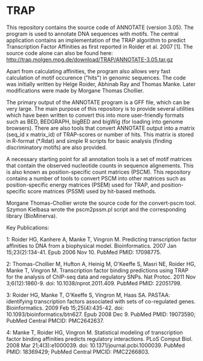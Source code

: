 # TRAP
This repository contains the source code of ANNOTATE (version 3.05). The program is used to annotate DNA sequences with motifs.
The central application contains an implementation of the TRAP algorithm to predict Transcription Factor Affinities as first 
reported in Roider et al. 2007 [1].
The source code alone can also be found here: http://trap.molgen.mpg.de/download/TRAP/ANNOTATE-3.05.tar.gz

Apart from calculating affinities, the program also allows very fast calculation of motif occurence ("hits") in genomic sequences.
The code was initially written by Helge Roider, Abhinab Ray and Thomas Manke. Later modifications were made by Morgane Thomas Chollier.

The primary output of the ANNOTATE program is a GFF file, which can be very large. The main purpose of this repository is to provide several utilities which have been written to convert this into more user-friendly formats such as BED, BEDGRAPH, bigBED and bigWig (for loading into genome browsers).
There are also tools that convert ANNOTATE output into a matrix (seq_id x matrix_id) of TRAP-scores or number of hits.
This matrix is stored in R-format (*.Rdat) and simple R scripts for basic analysis (finding discriminatory motifs) are also provided.


A necessary starting point for all annotation tools is a set of motif matrices that contain the observed nucleotide counts in sequence alignements. This is also known as position-specific count matrices (PSCM). This repository contains a number of tools to convert PSCM into other matrices such as position-specific energy matrices (PSEM) used for TRAP, and position-specific score matrices (PSSM) used by hit-based methods.

Morgane Thomas-Chollier wrote the source code for the convert-pscm tool.
Szymon Kielbasa wrote the pscm2pssm.pl script and the corresponding library (BioMinerva).

Key Publications:

1: Roider HG, Kanhere A, Manke T, Vingron M. Predicting transcription factor
affinities to DNA from a biophysical model. Bioinformatics. 2007 Jan
15;23(2):134-41. Epub 2006 Nov 10. PubMed PMID: 17098775.

2: Thomas-Chollier M, Hufton A, Heinig M, O'Keeffe S, Masri NE, Roider HG, Manke 
T, Vingron M. Transcription factor binding predictions using TRAP for the
analysis of ChIP-seq data and regulatory SNPs. Nat Protoc. 2011 Nov
3;6(12):1860-9. doi: 10.1038/nprot.2011.409. PubMed PMID: 22051799.

3: Roider HG, Manke T, O'Keeffe S, Vingron M, Haas SA. PASTAA: identifying
transcription factors associated with sets of co-regulated genes. Bioinformatics.
2009 Feb 15;25(4):435-42. doi: 10.1093/bioinformatics/btn627. Epub 2008 Dec 9.
PubMed PMID: 19073590; PubMed Central PMCID: PMC2642637.

4: Manke T, Roider HG, Vingron M. Statistical modeling of transcription factor
binding affinities predicts regulatory interactions. PLoS Comput Biol. 2008 Mar
21;4(3):e1000039. doi: 10.1371/journal.pcbi.1000039. PubMed PMID: 18369429;
PubMed Central PMCID: PMC2266803.




